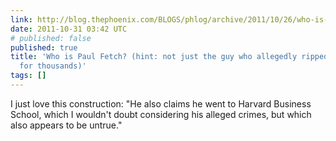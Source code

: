 ```yaml
---
link: http://blog.thephoenix.com/BLOGS/phlog/archive/2011/10/26/who-is-paul-fetch-hint-not-just-the-guy-who-allegedly-ripped-off-occupyboston-for-thousands.aspx
date: 2011-10-31 03:42 UTC
# published: false
published: true
title: 'Who is Paul Fetch? (hint: not just the guy who allegedly ripped off #OccupyBoston
  for thousands)'
tags: []
---
```


I just love this construction: "He also claims he went to Harvard Business School, which I wouldn't doubt considering his alleged crimes, but which also appears to be untrue."
